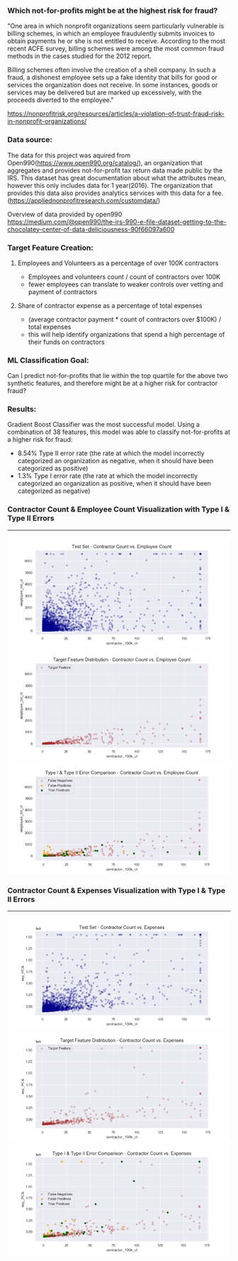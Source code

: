 ### Which not-for-profits might be at the highest risk for fraud?

"One area in which nonprofit organizations seem particularly vulnerable is billing schemes, in which an employee fraudulently submits invoices to obtain payments he or she is not entitled to receive. According to the most recent ACFE survey, billing schemes were among the most common fraud methods in the cases studied for the 2012 report.

Billing schemes often involve the creation of a shell company. In such a fraud, a dishonest employee sets up a fake identity that bills for good or services the organization does not receive. In some instances, goods or services may be delivered but are marked up excessively, with the proceeds diverted to the employee."

https://nonprofitrisk.org/resources/articles/a-violation-of-trust-fraud-risk-in-nonprofit-organizations/

### Data source:

The data for this project was aquired from Open990(https://www.open990.org/catalog/), an organization that aggregates and provides not-for-profit tax return data made public by the IRS.  This dataset has great documentation about what the attributes mean, however this only includes data for 1 year(2016).  The organization that provides this data also provides analytics services with this data for a fee. (https://appliednonprofitresearch.com/customdata/)

Overview of data provided by open990
https://medium.com/@open990/the-irs-990-e-file-dataset-getting-to-the-chocolatey-center-of-data-deliciousness-90f66097a600

### Target Feature Creation:

1. Employees and Volunteers as a percentage of over 100K contractors
    - Employees and volunteers count / count of contractors over 100K
    - fewer employees can translate to weaker controls over vetting and payment of contractors

1. Share of contractor expense as a percentage of total expenses
    - (average contractor payment * count of contractors over $100K) / total expenses
    - this will help identify organizations that spend a high percentage of their funds on contractors
    
### ML Classification Goal:
Can I predict not-for-profits that lie within the top quartile for the above two synthetic features, and therefore might be at a higher risk for contractor fraud?

### Results:
Gradient Boost Classifier was the most successful model.  Using a combination of 38 features, this model was able to classify not-for-profits at a higher risk for fraud:
 - 8.54% Type II error rate (the rate at which the model incorrectly categorized an organization as negative, when it should have been categorized as positive) 
 - 1.3% Type I error rate (the rate at which the model incorrectly categorized an organization as positive, when it should have been categorized as negative)
 
 ### Contractor Count & Employee Count Visualization with Type I & Type II Errors
 ____
 ![](https://github.com/mrkjhsn/Supervised_Learning_990_Contractors/blob/master/visualizations/test_set_cont_count_emp_count.png)
 ![](https://github.com/mrkjhsn/Supervised_Learning_990_Contractors/blob/master/visualizations/cont_count_emp_count_target_feature.png)
 ![](https://github.com/mrkjhsn/Supervised_Learning_990_Contractors/blob/master/visualizations/cont_count_emp_count_type_I_type_II.png)
  
  ### Contractor Count & Expenses Visualization with Type I & Type II Errors
  ____
 ![](https://github.com/mrkjhsn/Supervised_Learning_990_Contractors/blob/master/visualizations/test_set_cont_count_expenses.png)
 ![](https://github.com/mrkjhsn/Supervised_Learning_990_Contractors/blob/master/visualizations/cont_count_expenses_target_feature.png)
 ![](https://github.com/mrkjhsn/Supervised_Learning_990_Contractors/blob/master/visualizations/cont_count_expenses_type_I_type_II.png)
   
